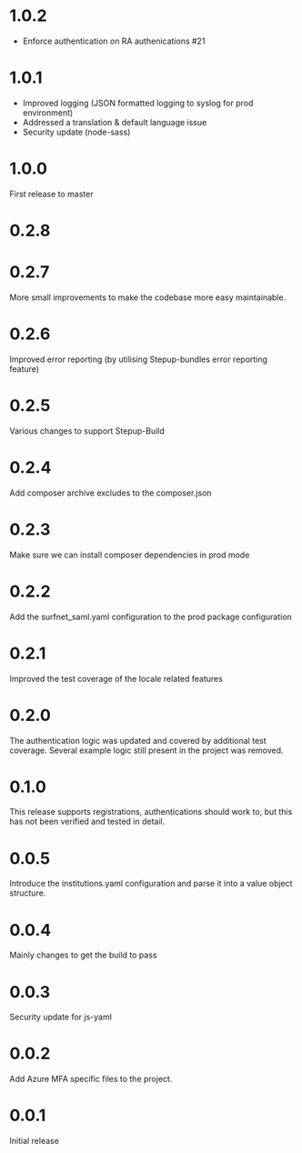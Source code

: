 # 1.0.2
 - Enforce authentication on RA authenications #21

# 1.0.1
 - Improved logging (JSON formatted logging to syslog for prod environment)
 - Addressed a translation & default language issue
 - Security update (node-sass)

# 1.0.0
First release to master

# 0.2.8
# 0.2.7
More small improvements to make the codebase more easy maintainable.

# 0.2.6
Improved error reporting (by utilising Stepup-bundles error reporting feature)

# 0.2.5
Various changes to support Stepup-Build

# 0.2.4
Add composer archive excludes to the composer.json

# 0.2.3
Make sure we can install composer dependencies in prod mode

# 0.2.2
Add the surfnet_saml.yaml configuration to the prod package configuration

# 0.2.1
Improved the test coverage of the locale related features

# 0.2.0
The authentication logic was updated and covered by additional test coverage. 
Several example logic still present in the project was removed.

# 0.1.0
This release supports registrations, authentications should work to, but this has not been verified and tested in detail.

# 0.0.5
Introduce the institutions.yaml configuration and parse it into a value object structure.

# 0.0.4
Mainly changes to get the build to pass

# 0.0.3
Security update for js-yaml

# 0.0.2
Add Azure MFA specific files to the project.

# 0.0.1  
Initial release
